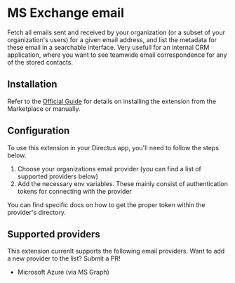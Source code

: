 # MS Exchange email
Fetch all emails sent and received by your organization (or a subset of your organization's users) for a given email address, and list the metadata for these email in a searchable interface. Very usefull for an internal CRM application, where you want to see teamwide email correspondence for any of the stored contacts.

## Installation
Refer to the [Official Guide](https://docs.directus.io/extensions/installing-extensions.html) for details on installing the extension from the Marketplace or manually.

## Configuration
To use this extension in your Directus app, you'll need to follow the steps below.

1. Choose your organizations email provider (you can find a list of supported providers below)
2. Add the necessary env variables. These mainly consist of authentication tokens for connecting with the provider

You can find specific docs on how to get the proper token within the provider's directory.


## Supported providers
This extension currenlt supports the following email providers. Want to add a new provider to the list? Submit a PR!

- Microsoft Azure (via MS Graph)